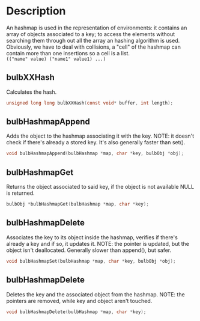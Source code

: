 Description
=========== 
An hashmap is used in the representation of environments: it contains an array of 
objects associated to a key; to access the elements without searching them through 
out  all the array an hashing algorithm is used. Obviously, we have to deal with
collisions, a "cell" of the hashmap can contain more than one insertions so
a cell is a list.  
```(("name" value) ("name1" value1) ...)```  

bulbXXHash
---------- 
Calculates the hash.
```c
unsigned long long bulbXXHash(const void* buffer, int length);
```
bulbHashmapAppend
-----------------
Adds the object to the hashmap associating it with the key. NOTE: it doesn't 
check if there's already a stored key. It's also generally faster than 
set().
```c
void bulbHashmapAppend(bulbHashmap *map, char *key, bulbObj *obj);
```
bulbHashmapGet
--------------
Returns the object associated to said key, if the object is not available 
NULL is returned.
```c
bulbObj *bulbHashmapGet(bulbHashmap *map, char *key);
```
bulbHashmapDelete
-----------------
Associates the key to its object inside the hashmap, verifies if there's 
already a key and if so, it updates it. NOTE: the pointer is updated, but the
object isn't deallocated. Generally slower than append(), but safer.
```c
void bulbHashmapSet(bulbHashmap *map, char *key, bulbObj *obj);
```
bulbHashmapDelete
-----------------
Deletes the key and the associated object from the hashmap.
NOTE: the pointers are removed, while key and object aren't touched.
```c
void bulbHashmapDelete(bulbHashmap *map, char *key);
```

